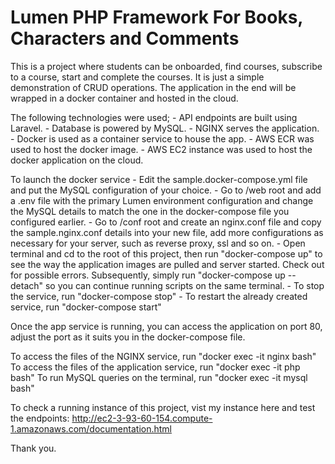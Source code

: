 # Lumen PHP Framework For Books, Characters and Comments

This is a project where students can be onboarded, find courses, subscribe to a course, start and complete the courses. It is just a simple demonstration of CRUD operations. The application in the end will be wrapped in a docker container and hosted in the cloud.

The following technologies were used; - API endpoints are built using Laravel. - Database is powered by MySQL. - NGINX serves the application. - Docker is used as a container service to house the app. - AWS ECR was used to host the docker image. - AWS EC2 instance was used to host the docker application on the cloud.

To launch the docker service - Edit the sample.docker-compose.yml file and put the MySQL configuration of your choice. - Go to /web root and add a .env file with the primary Lumen environment configuration and change the MySQL details to match the one in the docker-compose file you configured earlier. - Go to /conf root and create an nginx.conf file and copy the sample.nginx.conf details into your new file, add more configurations as necessary for your server, such as reverse proxy, ssl and so on. - Open terminal and cd to the root of this project, then run "docker-compose up" to see the way the application images are pulled and server started. Check out for possible errors. Subsequently, simply run "docker-compose up --detach" so you can continue running scripts on the same terminal. - To stop the service, run "docker-compose stop" - To restart the already created service, run "docker-compose start"

Once the app service is running, you can access the application on port 80, adjust the port as it suits you in the docker-compose file.

To access the files of the NGINX service, run "docker exec -it nginx bash"
To access the files of the application service, run "docker exec -it php bash"
To run MySQL queries on the terminal, run "docker exec -it mysql bash"

To check a running instance of this project, vist my instance here and test the endpoints:
http://ec2-3-93-60-154.compute-1.amazonaws.com/documentation.html

Thank you.
